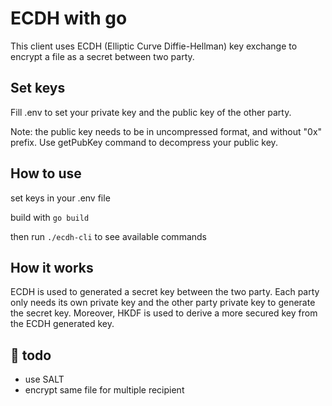 # ECDH with go

This client uses ECDH (Elliptic Curve Diffie-Hellman) key exchange to encrypt a file as a secret between two party.
## Set keys

Fill .env to set your private key and the public key of the other party.

Note: the public key needs to be in uncompressed format, and without "0x" prefix. Use getPubKey command to decompress your public key.

## How to use 
set keys in your .env file

build with `go build`

then run `./ecdh-cli` to see available commands
 

## How it works 

ECDH is used to generated a secret key between the two party.
Each party only needs its own private key and the other party private key to generate the secret key.
Moreover, HKDF is used to derive a more secured key from the ECDH generated key.

## 🔧 todo

- use SALT
- encrypt same file for multiple recipient
